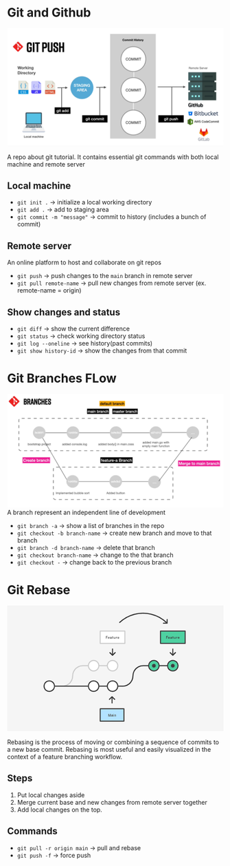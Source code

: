 # Git and Github
![home](./assets/git-flow.PNG)

A repo about git tutorial. It contains essential git commands with both local machine and remote server

## Local machine
- `git init .` -> initialize a local working directory
- `git add .` -> add to staging area
- `git commit -m "message"` -> commit to history (includes a bunch of commit)

## Remote server
An online platform to host and collaborate on git repos

- `git push` -> push changes to the `main` branch in remote server
- `git pull remote-name` -> pull new changes from remote server (ex. remote-name = origin)

## Show changes and status
- `git diff` -> show the current difference
- `git status` -> check working directory status
- `git log --oneline` -> see history(past commits)
- `git show history-id` -> show the changes from that commit

# Git Branches FLow
![home](./assets/flow-of-branches.png)
A branch represent an independent line of development

- `git branch -a` -> show a list of branches in the repo
- `git checkout -b branch-name` -> create new branch and move to that branch
- `git branch -d branch-name` -> delete that branch
- `git checkout branch-name` -> change to the that branch
- `git checkout -` -> change back to the previous branch

# Git Rebase
![home](./assets/git-rebase.png)

Rebasing is the process of moving or combining a sequence of commits to a new base commit. Rebasing is most useful and easily visualized in the context of a feature branching workflow.

## Steps
1. Put local changes aside
2. Merge current base and new changes from remote server together
3. Add local changes on the top.

## Commands
- `git pull -r origin main` -> pull and rebase
- `git push -f` -> force push
